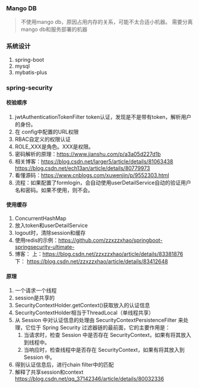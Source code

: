 ### Mango DB
> 不使用mango db，原因占用内存的关系，可能不太合适小机器。
> 需要分离mango db和服务部署的机器

### 系统设计
1. spring-boot
2. mysql
3. mybatis-plus
   
### spring-security
#### 校验顺序
1. jwtAuthenticationTokenFilter token认证，发现是不是带有token，解析用户的身份。
2. 在 config中配置的URL权限
3. RBAC自定义的权限认证
4. ROLE_XXX是角色。XXX是权限。
5. 密码解析的原理：https://www.jianshu.com/p/a3a05d227d1b
6. 相关博客：https://blog.csdn.net/larger5/article/details/81063438
https://blog.csdn.net/ech13an/article/details/80779973
7. 看懂源码：https://www.cnblogs.com/xuwenjin/p/9552303.html
8. 流程：如果配置了formlogin，会自动使用userDetailService自动的验证用户名和密码。如果不使用，则不会。

#### 使用缓存
1. ConcurrentHashMap
2. 放入token和userDetailService
3. logout时，清除session和缓存
4. 使用redis的示例：https://github.com/zzxzzxhao/springboot-springsecurity-ultimate-
5. 博客：
    上：https://blog.csdn.net/zzxzzxhao/article/details/83381876
    下： https://blog.csdn.net/zzxzzxhao/article/details/83412648

#### 原理
1. 一个请求一个线程
2. session是共享的
2. SecurityContextHolder.getContext()获取放入的认证信息
3. SecurityContextHolder相当于ThreadLocal（单线程共享）
4. 从 Session 中对认证信息的处理由 SecurityContextPersistenceFilter 来处理，它位于 Spring Security 过滤器链的最前面，它的主要作用是：
   1. 当请求时，检查 Session 中是否存在 SecurityContext，如果有将其放入到线程中。
   2. 当响应时，检查线程中是否存在 SecurityContext，如果有将其放入到 Session 中。
5. 得到认证信息后，进行chain filter中的匹配
6. 解释了共享session和context https://blog.csdn.net/qq_37142346/article/details/80032336